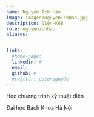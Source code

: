 ```yaml
---
name: Nguyễn Ích Hào
image: images/NguyenIchHao.jpg
description: Điện-K68
role: nguyenichhao
aliases:


links:
  #home-page: 
  linkedin: #
  email: 
  github: #
  #twitter: uptonogoode
---
```


Học chương trình kỹ thuật điện

Đại học Bách Khoa Hà Nội
